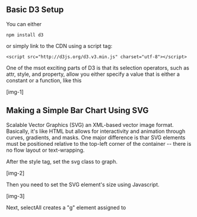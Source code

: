 ## Basic D3 Setup
You can either 
```
npm install d3
```
 or simply link to the CDN using a script tag:
 ```
 <script src="http://d3js.org/d3.v3.min.js" charset="utf-8"></script>
 ```
One of the msot exciting parts of D3 is that its selection operators, such as attr, style, and property, allow you either specify a value that is either a constant or a function, like this

[img-1]

## Making a Simple Bar Chart Using SVG

Scalable Vector Graphics (SVG) an XML-based vector image format. Basically, it's like HTML but allows for interactivity and animation through curves, gradients, and masks. One major difference is thar SVG elements must be positioned relative to the top-left corner of the container -- there is no flow layout or text-wrapping.

After the style tag, set the svg class to graph.

[img-2]

Then you need to set the SVG element's size using Javascript.

[img-3]

Next, selectAll creates a "g" element assigned to 




